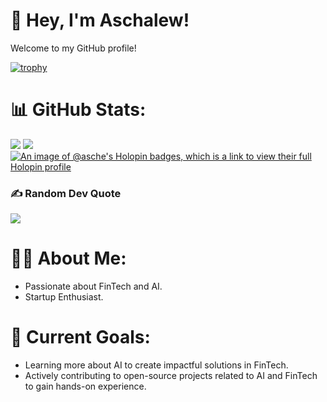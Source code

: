 # 🌟 Hey, I'm Aschalew!
Welcome to my GitHub profile!

[![trophy](https://github-profile-trophy.vercel.app/?username=AschalewMathewosDamtew&theme=onedark)](https://github.com/ryo-ma/github-profile-trophy)
# 📊 GitHub Stats:
![](https://github-readme-streak-stats.herokuapp.com/?user=AschalewMathewosDamtew&theme=dark&hide_border=false)
![](https://github-readme-stats.vercel.app/api/top-langs/?username=AschalewMathewosDamtew&theme=dark&hide_border=false&include_all_commits=false&count_private=false&layout=compact)
[![An image of @asche's Holopin badges, which is a link to view their full Holopin profile](https://holopin.me/asche)](https://holopin.io/@asche)
### ✍️ Random Dev Quote
  ![](https://quotes-github-readme.vercel.app/api?type=horizontal&theme=dark)
# 👩‍💻 About Me:
- Passionate about FinTech and AI. 
- Startup Enthusiast.
# 🎯 Current Goals:
- Learning more about AI to create impactful solutions in FinTech.
- Actively contributing to open-source projects related to AI and FinTech to gain hands-on experience.


